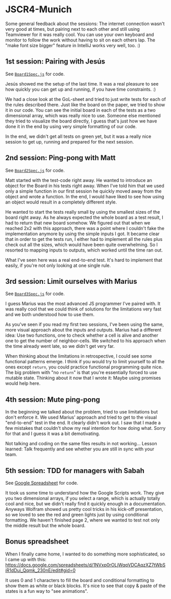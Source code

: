 # JSCR4-Munich

Some general feedback about the sessions:  The internet connection wasn't very good at times, but pairing next to each 
other and still using Teamviewer for it was really cool. You can use your own keyboard and monitor to follow the work 
without having to sit on each others lap. The "make font size bigger" feature in IntelliJ works very well, too. :)

## 1st session: Pairing with Jesús

See [`Board1Spec.js`](Board1Spec.js) for code.

Jesús showed me the setup of the last time. It was a real pleasure to see how quickly you can get up and running, if 
you have time constraints. :)

We had a close look at the GoL-sheet and tried to just write tests for each of the rules described there. Just like the 
board on the paper, we tried to show it in our code. You can see the initial board in each of the tests as a two 
dimensional array, which was really nice to use. Someone else mentioned they tried to visualize the board directly, I 
guess that's just how we have done it in the end by using very simple formatting of our code. 

In the end, we didn't get all tests on green yet, but it was a really nice session to get up, running and prepared for 
the next session.

## 2nd session: Ping-pong with Matt

See [`Board2Spec.js`](Board2Spec.js) for code.

Matt started with the test-code right away. He wanted to introduce an object for the Board in his tests right away. When 
I've told him that we used only a simple function in our first session he quickly moved away from the object and wrote 
a function. In the end, I would have liked to see how using an object would result in a completely different style.

He wanted to start the tests really small by using the smallest sizes of the board right away. As he always expected 
the whole board as a test result, I had to return that new board somehow. We figured out that when we reached 2x2 with 
this approach, there was a point where I couldn't fake the implementation anymore by using the simple inputs I got. It 
became clear that in order to get the tests run, I either had to implement all the rules plus check out all the sizes, 
which would have been quite overwhelming. So I resorted to mapping inputs to outputs, which worked until the time ran 
out.

What I've seen here was a real end-to-end test. It's hard to implement that easily, if you're not only looking at one 
single rule.

## 3rd session: Limit ourselves with Marius

See [`Board3Spec.js`](Board3Spec.js) for code.

I guess Marius was the most advanced JS programmer I've paired with. It was really cool that we could think of 
solutions for the limitations very fast and we both understood how to use them.

As you've seen if you read my first two sessions, I've been using the same, more visual approach about the inputs and 
outputs. Marius had a different idea: Use two functions, one to check whether a cell is alive and another one to get 
the number of neighbor-cells. We switched to his approach when the time already went late, so we didn't get very far.

When thinking about the limitations in retrospective, I could see some functional patterns emerge. I think if you would 
try to limit yourself to all the ones except `return`, you could practice functional programming quite nice. The big 
problem with "no `return`" is that you're essentially forced to use mutable state. Thinking about it now that I wrote 
it: Maybe using promises would help here.

## 4th session: Mute ping-pong

In the beginning we talked about the problem, tried to use limitations but don't enforce it. We used Marius' approach 
and tried to get to the visual "end-to-end" test in the end. It clearly didn't work out. I saw that I made a few 
mistakes that couldn't show my real intention for how doing what. Sorry for that and I guess it was a bit demotivating. 

Not talking and coding on the same files results in not working... Lesson learned: Talk frequently and see whether you 
are still in sync with your team.

## 5th session: TDD for managers with Sabah

See [Google 
Spreadsheet](https://docs.google.com/spreadsheets/d/1lZQy4tTe1UXIPR8lsNnqrxbzM-xQfDoZf9vWLOIGx0E/edit?usp=sharing) for 
code.

It took us some time to understand how the Google Scripts work. They give you two dimensional arrays, if you select a 
range, which is actually totally cool and nice, but we didn't really find it quickly enough in a documentation. Anyways 
Wolfram showed us pretty cool tricks in his kick-off presentation, so we loved to see the red and green lights just by 
using conditional formatting. We haven't finished page 2, where we wanted to test not only the middle result but the 
whole board.

## Bonus spreadsheet

When I finally came home, I wanted to do something more sophisticated, so I came up with this:
https://docs.google.com/spreadsheets/d/1NVxp0rOLjWqqVDCAqzXZ7tWbSiR1dDui_Qqmk_230nE/edit#gid=0

It uses 0 and 1 characters to fill the board and conditional formatting to show them as white or black blocks. It's 
nice to see that copy & paste of the states is a fun way to "see animations".
